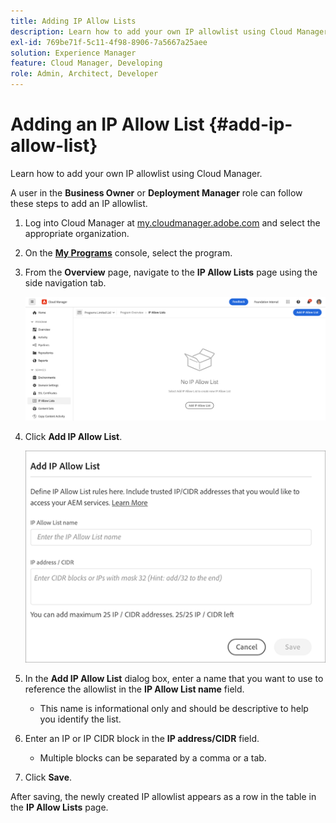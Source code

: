 ```yaml
---
title: Adding IP Allow Lists
description: Learn how to add your own IP allowlist using Cloud Manager.
exl-id: 769be71f-5c11-4f98-8906-7a5667a25aee
solution: Experience Manager
feature: Cloud Manager, Developing
role: Admin, Architect, Developer
---
```


# Adding an IP Allow List {#add-ip-allow-list}

Learn how to add your own IP allowlist using Cloud Manager.

A user in the **Business Owner** or **Deployment Manager** role can follow these steps to add an IP allowlist.

1. Log into Cloud Manager at [my.cloudmanager.adobe.com](https://my.cloudmanager.adobe.com/) and select the appropriate organization.

1. On the **[My Programs](/help/implementing/cloud-manager/navigation.md#my-programs)** console, select the program.

1. From the **Overview** page, navigate to the **IP Allow Lists** page using the side navigation tab.

   ![IP allow lists option in the side panel](/help/implementing/cloud-manager/assets/ip-allow-list/ip-allow-list-create.png)

1. Click **Add IP Allow List**.

   ![The Add IP Allow List dialog box](/help/implementing/cloud-manager/assets/ip-allow-list/ip-allow-list-create02.png)

1. In the **Add IP Allow List** dialog box, enter a name that you want to use to reference the allowlist in the **IP Allow List name** field.

   * This name is informational only and should be descriptive to help you identify the list.

1. Enter an IP or IP CIDR block in the **IP address/CIDR** field.

   * Multiple blocks can be separated by a comma or a tab.

1. Click **Save**.

After saving, the newly created IP allowlist appears as a row in the table in the **IP Allow Lists** page.
